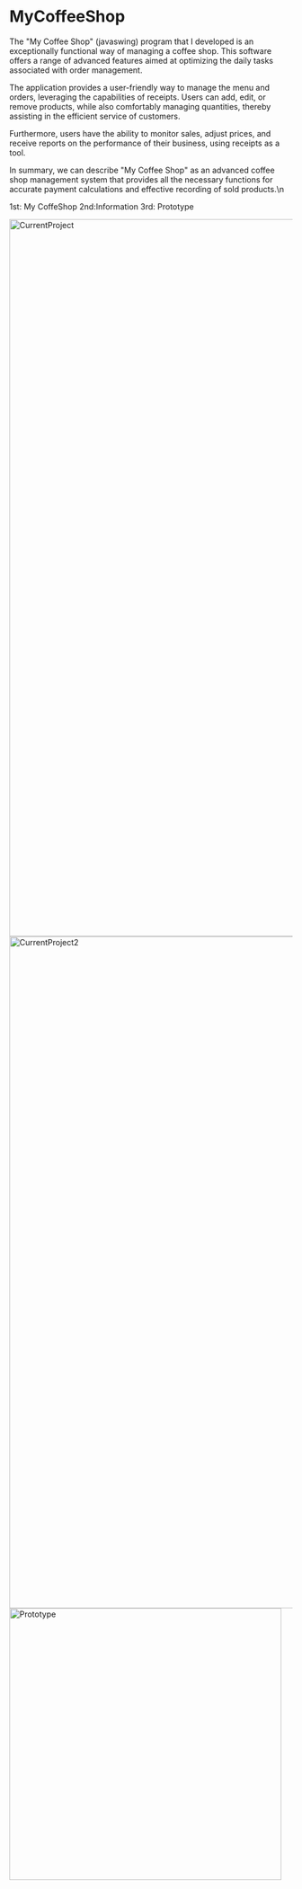 # MyCoffeeShop
The "My Coffee Shop" (javaswing) program that I developed is an exceptionally functional way of managing a coffee shop. This software offers a range of advanced features aimed at optimizing the daily tasks associated with order management.

The application provides a user-friendly way to manage the menu and orders, leveraging the capabilities of receipts. Users can add, edit, or remove products, while also comfortably managing quantities, thereby assisting in the efficient service of customers.

Furthermore, users have the ability to monitor sales, adjust prices, and receive reports on the performance of their business, using receipts as a tool.

In summary, we can describe "My Coffee Shop" as an advanced coffee shop management system that provides all the necessary functions for accurate payment calculations and effective recording of sold products.\n

1st: My CoffeShop
2nd:Information
3rd: Prototype

<img width="1277" alt="CurrentProject" src="https://github.com/ChrysovalantisTsiartas/MyCoffeeShop/assets/128635583/56c625ab-afc5-4508-90be-a924fe4bd7e7">
<img width="1196" alt="CurrentProject2" src="https://github.com/ChrysovalantisTsiartas/MyCoffeeShop/assets/128635583/7eb72846-0c59-4c6a-85d5-6cd0c97b9cf0">
<img width="484" alt="Prototype" src="https://github.com/ChrysovalantisTsiartas/MyCoffeeShop/assets/128635583/5c13996a-9640-41f3-ad92-e2bbe0a31c6b">
